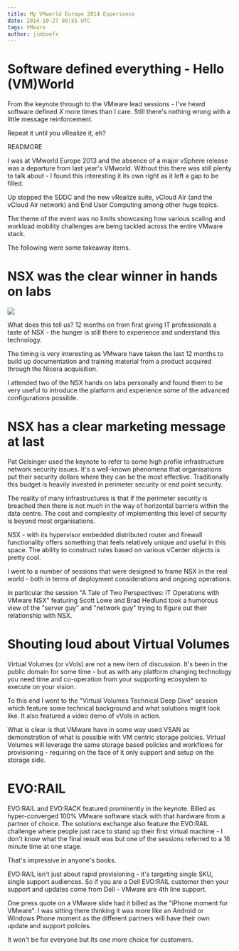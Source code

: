 ```yaml
---
title: My VMworld Europe 2014 Experience
date: 2014-10-27 09:55 UTC
tags: VMware
author: jimboefx
---
```


# Software defined everything - Hello (VM)World #

From the keynote through to the VMware lead sessions - I've heard software defined *X* more times than I care. Still there's nothing wrong with a little message reinforcement.

Repeat it until you vRealize it, eh?

READMORE

I was at VMworld Europe 2013 and the absence of a major vSphere release was a departure from last year's VMworld. Without this there was still plenty to talk about - I found this interesting it its own right as it left a gap to be filled.

Up stepped the SDDC and the new vRealize suite, vCloud Air (and the vCloud Air network) and End User Computing among other huge topics.

The theme of the event was no limits showcasing how various scaling and workload mobility challenges are being tackled across the entire VMware stack.

The following were some takeaway items.

# NSX was the clear winner in hands on labs #

![](https://pbs.twimg.com/media/B0DU23jIAAE1MzP.jpg:large)

What does this tell us? 12 months on from first giving IT professionals a taste of NSX - the hunger is still there to experience and understand this technology.

The timing is very interesting as VMware have taken the last 12 months to build up documentation and training material from a product acquired through the Nicera acquisition.

I attended two of the NSX hands on labs personally and found them to be very useful to introduce the platform and experience some of the advanced configurations possible.

# NSX has a clear marketing message at last  #

Pat Gelsinger used the keynote to refer to some high profile infrastructure network security issues. It's a well-known phenomena that organisations put their security dollars where they can be the most effective. Traditionally this budget is heavily invested in perimeter security or end point security.

The reality of many infrastructures is that if the perimeter security is breached then there is not much in the way of horizontal barriers within the data centre. The cost and complexity of implementing this level of security is beyond most organisations.

NSX - with its hypervisor embedded distributed router and firewall functionality offers something that feels relatively unique and useful in this space. The ability to construct rules based on various vCenter objects is pretty cool.

I went to a number of sessions that were designed to frame NSX in the real world - both in terms of deployment considerations and ongoing operations.

In particular the session "A Tale of Two Perspectives: IT Operations with VMware NSX" featuring Scott Lowe and Brad Hedlund took a humorous view of the "server guy" and "network guy" trying to figure out their relationship with NSX.

# Shouting loud about Virtual Volumes #

Virtual Volumes (or vVols) are not a new item of discussion. It's been in the public domain for some time - but as with any platform changing technology you need time and co-operation from your supporting ecosystem to execute on your vision.

To this end I went to the "Virtual Volumes Technical Deep Dive" session which feature some technical background and what solutions might look like. It also featured a video demo of vVols in action.

What is clear is that VMware have in some way used VSAN as demonstration of what is possible with VM centric storage policies. Virtual Volumes will leverage the same storage based policies and workflows for provisioning - requiring on the face of it only support and setup on the storage side.

# EVO:RAIL #

EVO:RAIL and EVO:RACK featured prominently in the keynote. Billed as hyper-converged 100% VMware software stack with that hardware from a partner of choice. The solutions exchange also feature the EVO:RAIL challenge where people just race to stand up their first virtual machine - I don't know what the final result was but one of the sessions referred to a 16 minute time at one stage.

That's impressive in anyone's books.

EVO:RAIL isn't just about rapid provisioning - it's targeting single SKU, single support audiences. So if you are a Dell EVO:RAIL customer then your support and updates come from Dell - VMware are 4th line support.

One press quote on a VMware slide had it billed as the "iPhone moment for VMware". I was sitting there thinking it was more like an Android or Windows Phone moment as the different partners will have their own update and support policies.

It won't be for everyone but Its one more choice for customers. 